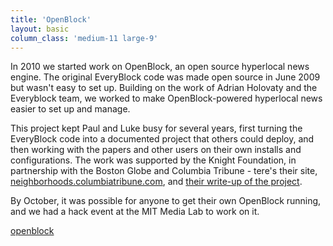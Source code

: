 ```yaml
---
title: 'OpenBlock'
layout: basic
column_class: 'medium-11 large-9'
---
```


In 2010 we started work on OpenBlock, an open source hyperlocal news engine. The original EveryBlock code was made open source in June 2009 but wasn't easy to set up. Building on the work of Adrian Holovaty and the Everyblock team, we worked to make OpenBlock-powered hyperlocal news easier to set up and manage.

This project kept Paul and Luke busy for several years, first turning the EveryBlock code into a documented project that others could deploy, and then working with the papers and other users on their own installs and configurations. The work was supported by the Knight Foundation, in partnership with the Boston Globe and Columbia Tribune - tere's their site, <a href="http://neighborhoods.columbiatribune.com/">neighborhoods.columbiatribune.com</a>, and <a href="http://www.columbiatribune.com/news/local/tribune-launches-data-mapping-site-called-neighborhoods/article_5c6a1246-acc2-11e3-8eac-10604b9f6eda.html">their write-up of the project</a>.

By October, it was possible for anyone to get their own OpenBlock running, and we had a hack event at the MIT Media Lab to work on it. 

<a href="https://github.com/openplans/openblock"><span class="octicon octicon-mark-github"> openblock</span></a>  
